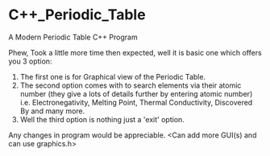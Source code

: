 # C++_Periodic_Table
A Modern Periodic Table C++ Program

Phew,
Took a little more time then expected, well it is basic one which offers you 3 option:
1. The first one is for Graphical view of the Periodic Table.
2. The second option comes with to search elements via their atomic number (they give a lots of details further by entering atomic number)
   i.e.  Electronegativity, Melting Point, Thermal Conductivity, Discovered By and many more.
3. Well the third option is nothing just a 'exit' option.

Any changes in program would be appreciable.
<Can add more GUI(s) and can use graphics.h>

   

